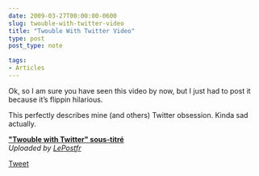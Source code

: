 ```yaml
---
date: 2009-03-27T00:00:00-0600
slug: twouble-with-twitter-video
title: "Twouble With Twitter Video"
type: post
post_type: note

tags:
- Articles
---
```

Ok, so I am sure you have seen this video by now, but I just had to post it because it’s flippin hilarious.


This perfectly describes mine (and others) Twitter obsession. Kinda sad actually.



  
**["Twouble with Twitter" sous-titré](http://www.dailymotion.com/video/x8puil_twouble-with-twitter-soustitre_creation)**  
*Uploaded by [LePostfr](http://www.dailymotion.com/LePostfr)*


[Tweet](http://twitter.com/share)

